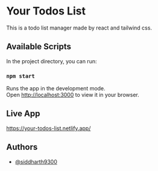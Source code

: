 # Your Todos List
This is a todo list manager made by react and tailwind css.


## Available Scripts

In the project directory, you can run:

### `npm start`

Runs the app in the development mode.\
Open [http://localhost:3000](http://localhost:3000) to view it in your browser.


## Live App

https://your-todos-list.netlify.app/
## Authors

- [@siddharth9300](https://www.github.com/siddharth9300)

